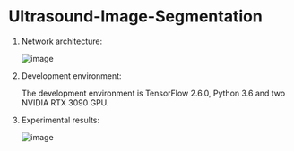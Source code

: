# Ultrasound-Image-Segmentation

1. Network architecture:

	![image](https://user-images.githubusercontent.com/52651150/154005896-1b945379-82b7-487d-9adc-99253a2845f8.png)

2. Development environment:

	The development environment is TensorFlow 2.6.0, Python 3.6 and two NVIDIA RTX 3090 GPU.
	
3. Experimental results:

	![image](https://user-images.githubusercontent.com/52651150/154006722-9f4d4590-6bed-4842-a8e3-3eaa7584fe5b.png)

